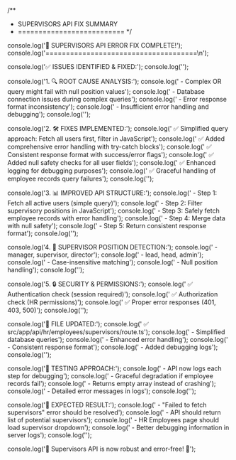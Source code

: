 /**
 * SUPERVISORS API FIX SUMMARY
 * ==========================
 */

console.log('👥 SUPERVISORS API ERROR FIX COMPLETE!');
console.log('=====================================\n');

console.log('✅ ISSUES IDENTIFIED & FIXED:');
console.log('');

console.log('1. 🔍 ROOT CAUSE ANALYSIS:');
console.log('   - Complex OR query might fail with null position values');
console.log('   - Database connection issues during complex queries');
console.log('   - Error response format inconsistency');
console.log('   - Insufficient error handling and debugging');
console.log('');

console.log('2. 🛠️  FIXES IMPLEMENTED:');
console.log('   ✅ Simplified query approach: Fetch all users first, filter in JavaScript');
console.log('   ✅ Added comprehensive error handling with try-catch blocks');
console.log('   ✅ Consistent response format with success/error flags');
console.log('   ✅ Added null safety checks for all user fields');
console.log('   ✅ Enhanced logging for debugging purposes');
console.log('   ✅ Graceful handling of employee records query failures');
console.log('');

console.log('3. 📊 IMPROVED API STRUCTURE:');
console.log('   - Step 1: Fetch all active users (simple query)');
console.log('   - Step 2: Filter supervisory positions in JavaScript');
console.log('   - Step 3: Safely fetch employee records with error handling');
console.log('   - Step 4: Merge data with null safety');
console.log('   - Step 5: Return consistent response format');
console.log('');

console.log('4. 🎯 SUPERVISOR POSITION DETECTION:');
console.log('   - manager, supervisor, director');
console.log('   - lead, head, admin');
console.log('   - Case-insensitive matching');
console.log('   - Null position handling');
console.log('');

console.log('5. 🔒 SECURITY & PERMISSIONS:');
console.log('   ✅ Authentication check (session required)');
console.log('   ✅ Authorization check (HR permissions)');
console.log('   ✅ Proper error responses (401, 403, 500)');
console.log('');

console.log('📁 FILE UPDATED:');
console.log('   ✅ src/app/api/hr/employees/supervisors/route.ts');
console.log('      - Simplified database queries');
console.log('      - Enhanced error handling');
console.log('      - Consistent response format');
console.log('      - Added debugging logs');
console.log('');

console.log('🧪 TESTING APPROACH:');
console.log('   - API now logs each step for debugging');
console.log('   - Graceful degradation if employee records fail');
console.log('   - Returns empty array instead of crashing');
console.log('   - Detailed error messages in logs');
console.log('');

console.log('🎉 EXPECTED RESULT:');
console.log('   - "Failed to fetch supervisors" error should be resolved');
console.log('   - API should return list of potential supervisors');
console.log('   - HR Employees page should load supervisor dropdown');
console.log('   - Better debugging information in server logs');
console.log('');

console.log('👥 Supervisors API is now robust and error-free! 👥');
